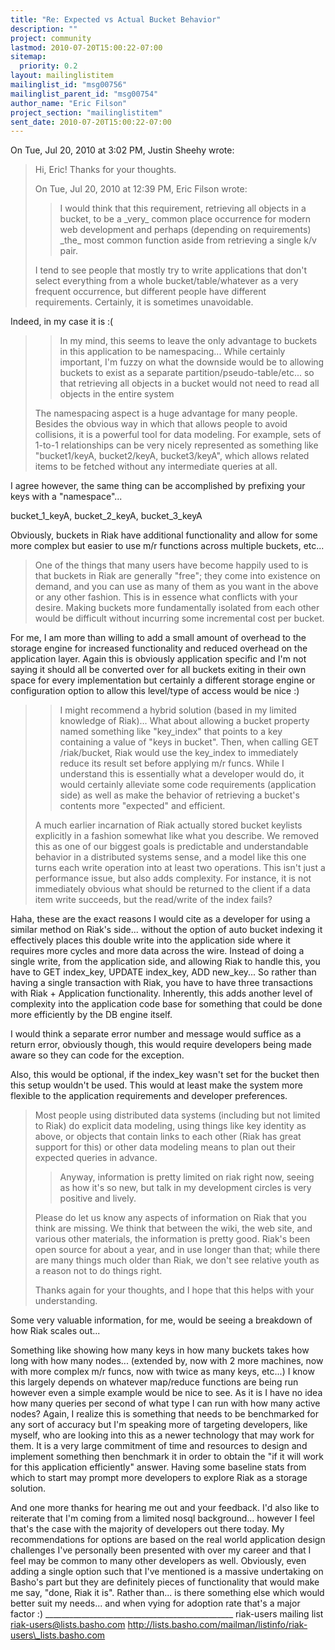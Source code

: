 ```yaml
---
title: "Re: Expected vs Actual Bucket Behavior"
description: ""
project: community
lastmod: 2010-07-20T15:00:22-07:00
sitemap:
  priority: 0.2
layout: mailinglistitem
mailinglist_id: "msg00756"
mailinglist_parent_id: "msg00754"
author_name: "Eric Filson"
project_section: "mailinglistitem"
sent_date: 2010-07-20T15:00:22-07:00
---
```



On Tue, Jul 20, 2010 at 3:02 PM, Justin Sheehy  wrote:

> Hi, Eric! Thanks for your thoughts.
>
> On Tue, Jul 20, 2010 at 12:39 PM, Eric Filson  wrote:
>
> > I would think that this requirement,
> > retrieving all objects in a bucket, to be a \_very\_ common
> > place occurrence for modern web development and perhaps (depending on
> > requirements) \_the\_ most common function aside from retrieving a single
> k/v
> > pair.
>
> I tend to see people that mostly try to write applications that don't
> select everything from a whole bucket/table/whatever as a very
> frequent occurrence, but different people have different requirements.
> Certainly, it is sometimes unavoidable.
>

Indeed, in my case it is :(


>
> > In my mind, this seems to leave the only advantage to buckets in this
> > application to be namespacing... While certainly important, I'm fuzzy on
> > what the downside would be to allowing buckets to exist as a separate
> > partition/pseudo-table/etc... so that retrieving all objects in a bucket
> > would not need to read all objects in the entire system
>
> The namespacing aspect is a huge advantage for many people. Besides
> the obvious way in which that allows people to avoid collisions, it is
> a powerful tool for data modeling. For example, sets of 1-to-1
> relationships can be very nicely represented as something like
> "bucket1/keyA, bucket2/keyA, bucket3/keyA", which allows related items
> to be fetched without any intermediate queries at all.
>

I agree however, the same thing can be accomplished by prefixing your keys
with a "namespace"...

bucket\_1\_keyA, bucket\_2\_keyA, bucket\_3\_keyA

Obviously, buckets in Riak have additional functionality and allow for some
more complex but easier to use m/r functions across multiple buckets,
etc...


>
> One of the things that many users have become happily used to is that
> buckets in Riak are generally "free"; they come into existence on
> demand, and you can use as many of them as you want in the above or
> any other fashion. This is in essence what conflicts with your
> desire. Making buckets more fundamentally isolated from each other
> would be difficult without incurring some incremental cost per bucket.
>

For me, I am more than willing to add a small amount of overhead to the
storage engine for increased functionality and reduced overhead on the
application layer. Again this is obviously application specific and I'm not
saying it should all be converted over for all buckets exiting in their own
space for every implementation but certainly a different storage engine or
configuration option to allow this level/type of access would be nice :)


> > I might recommend a hybrid
> > solution (based in my limited knowledge of Riak)... What about allowing a
> > bucket property named something like "key\_index" that points to a key
> > containing a value of "keys in bucket". Then, when calling GET
> > /riak/bucket, Riak would use the key\_index to immediately reduce its
> result
> > set before applying m/r funcs. While I understand this is essentially
> what
> > a developer would do, it would certainly alleviate some code requirements
> > (application side) as well as make the behavior of retrieving a bucket's
> > contents more "expected" and efficient.
>
> A much earlier incarnation of Riak actually stored bucket keylists
> explicitly in a fashion somewhat like what you describe. We removed
> this as one of our biggest goals is predictable and understandable
> behavior in a distributed systems sense, and a model like this one
> turns each write operation into at least two operations. This isn't
> just a performance issue, but also adds complexity. For instance, it
> is not immediately obvious what should be returned to the client if a
> data item write succeeds, but the read/write of the index fails?
>

Haha, these are the exact reasons I would cite as a developer for using a
similar method on Riak's side... without the option of auto bucket indexing
it effectively places this double write into the application side where it
requires more cycles and more data across the wire. Instead of doing a
single write, from the application side, and allowing Riak to handle this,
you have to GET index\_key, UPDATE index\_key, ADD new\_key... So rather than
having a single transaction with Riak, you have to have three transactions
with Riak + Application functionality. Inherently, this adds another level
of complexity into the application code base for something that could be
done more efficiently by the DB engine itself.

I would think a separate error number and message would suffice as a return
error, obviously though, this would require developers being made aware so
they can code for the exception.

Also, this would be optional, if the index\_key wasn't set for the bucket
then this setup wouldn't be used. This would at least make the system more
flexible to the application requirements and developer preferences.


> Most people using distributed data systems (including but not limited
> to Riak) do explicit data modeling, using things like key identity as
> above, or objects that contain links to each other (Riak has great
> support for this) or other data modeling means to plan out their
> expected queries in advance.
>
> > Anyway, information is pretty limited on riak right now, seeing as how
> it's
> > so new, but talk in my development circles is very positive and lively.
>
> Please do let us know any aspects of information on Riak that you
> think are missing. We think that between the wiki, the web site, and
> various other materials, the information is pretty good. Riak's been
> open source for about a year, and in use longer than that; while there
> are many things much older than Riak, we don't see relative youth as a
> reason not to do things right.
>
> Thanks again for your thoughts, and I hope that this helps with your
> understanding.


Some very valuable information, for me, would be seeing a breakdown of how
Riak scales out...

Something like showing how many keys in how many buckets takes how long with
how many nodes... (extended by, now with 2 more machines, now with more
complex m/r funcs, now with twice as many keys, etc...) I know this largely
depends on whatever map/reduce functions are being run however even a simple
example would be nice to see. As it is I have no idea how many queries per
second of what type I can run with how many active nodes? Again, I realize
this is something that needs to be benchmarked for any sort of accuracy but
I'm speaking more of targeting developers, like myself, who are looking into
this as a newer technology that may work for them. It is a very large
commitment of time and resources to design and implement something then
benchmark it in order to obtain the "if it will work for this application
efficiently" answer. Having some baseline stats from which to start may
prompt more developers to explore Riak as a storage solution.

And one more thanks for hearing me out and your feedback. I'd also like to
reiterate that I'm coming from a limited nosql background... however I feel
that's the case with the majority of developers out there today. My
recommendations for options are based on the real world application design
challenges I've personally been presented with over my career and that I
feel may be common to many other developers as well. Obviously, even adding
a single option such that I've mentioned is a massive undertaking on Basho's
part but they are definitely pieces of functionality that would make me say,
"done, Riak it is". Rather than... is there something else which would
better suit my needs... and when vying for adoption rate that's a major
factor :)
\_\_\_\_\_\_\_\_\_\_\_\_\_\_\_\_\_\_\_\_\_\_\_\_\_\_\_\_\_\_\_\_\_\_\_\_\_\_\_\_\_\_\_\_\_\_\_
riak-users mailing list
riak-users@lists.basho.com
http://lists.basho.com/mailman/listinfo/riak-users\_lists.basho.com

